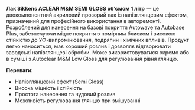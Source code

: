 **Лак Sikkens ACLEAR M&M SEMI GLOSS об’ємом 1 літр** — це двокомпонентний акриловий прозорий лак із напівглянцевим ефектом, призначений для професійного використання в авторемонті. Розроблений для нанесення на базові покриття Autowave та Autobase Plus, забезпечуючи міцне покриття з помірним блиском і високою стійкістю до УФ-випромінювання, подряпин і хімічних впливів. Продукт легко наноситься, має хороший розлив і дозволяє відтворювати заводські напівглянцеві обробки. Може використовуватися окремо або в суміші з Autoclear M&M Low Gloss для регулювання рівня глянцю.

**Переваги:**

- Напівглянцевий ефект (Semi Gloss)
- Висока міцність і стійкість
- Простота нанесення та чудовий розлив
- Можливість регулювання глянцю при змішуванні
